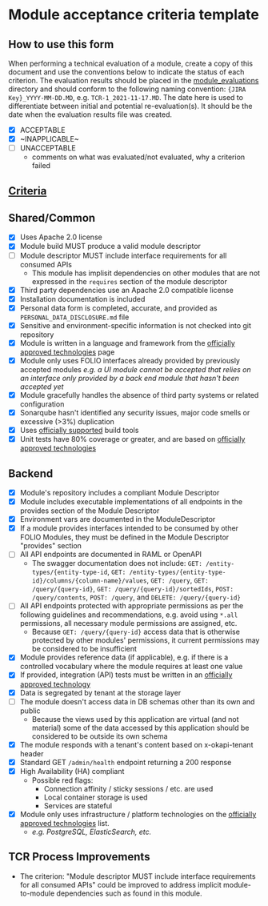 # Module acceptance criteria template

## How to use this form
When performing a technical evaluation of a module, create a copy of this document and use the conventions below to indicate the status of each criterion.  The evaluation results should be placed in the [module_evaluations](https://github.com/folio-org/tech-council/tree/master/module_evaluations) directory and should conform to the following naming convention: `{JIRA Key}_YYYY-MM-DD.MD`, e.g. `TCR-1_2021-11-17.MD`.  The date here is used to differentiate between initial and potential re-evaluation(s).  It should be the date when the evaluation results file was created.

* [x] ACCEPTABLE
* [x] ~INAPPLICABLE~
* [ ] UNACCEPTABLE
  * comments on what was evaluated/not evaluated, why a criterion failed

## [Criteria](https://github.com/folio-org/tech-council/blob/7b10294a5c1c10c7e1a7c5b9f99f04bf07630f06/MODULE_ACCEPTANCE_CRITERIA.MD)

## Shared/Common
* [x] Uses Apache 2.0 license
* [x] Module build MUST produce a valid module descriptor
* [ ] Module descriptor MUST include interface requirements for all consumed APIs
  - This module has implisit dependencies on other modules that are not expressed in the `requires` section of the module descriptor
* [x] Third party dependencies use an Apache 2.0 compatible license
* [x] Installation documentation is included
* [x] Personal data form is completed, accurate, and provided as `PERSONAL_DATA_DISCLOSURE.md` file
* [x] Sensitive and environment-specific information is not checked into git repository
* [x] Module is written in a language and framework from the [officially approved technologies](https://wiki.folio.org/display/TC/Officially+Supported+Technologies) page
* [x] Module only uses FOLIO interfaces already provided by previously accepted modules _e.g. a UI module cannot be accepted that relies on an interface only provided by a back end module that hasn't been accepted yet_
* [x] Module gracefully handles the absence of third party systems or related configuration
* [x] Sonarqube hasn't identified any security issues, major code smells or excessive (>3%) duplication
* [x] Uses [officially supported](https://wiki.folio.org/display/TC/Officially+Supported+Technologies) build tools
* [x] Unit tests have 80% coverage or greater, and are based on [officially approved technologies](https://wiki.folio.org/display/TC/Officially+Supported+Technologies)

## Backend
* [x] Module's repository includes a compliant Module Descriptor
* [x] Module includes executable implementations of all endpoints in the provides section of the Module Descriptor
* [x] Environment vars are documented in the ModuleDescriptor
* [x] If a module provides interfaces intended to be consumed by other FOLIO Modules, they must be defined in the Module Descriptor "provides" section
* [ ] All API endpoints are documented in RAML or OpenAPI
    - The swagger documentation does not include: `GET: /entity-types/{entity-type-id`, `GET: /entity-types/{entity-type-id}/columns/{column-name}/values`, `GET: /query`, `GET: /query/{query-id}`, `GET: /query/{query-id}/sortedIds`, `POST: /query/contents`, `POST: /query`, and `DELETE: /query/{query-id}` 
* [ ] All API endpoints protected with appropriate permissions as per the following guidelines and recommendations, e.g. avoid using `*.all` permissions, all necessary module permissions are assigned, etc.
  - Because `GET: /query/{query-id}` access data that is otherwise protected by other modules' permissions, it current permissions may be considered to be insufficient
* [x] Module provides reference data (if applicable), e.g. if there is a controlled vocabulary where the module requires at least one value
* [x] If provided, integration (API) tests must be written in an [officially approved technology](https://wiki.folio.org/display/TC/Officially+Supported+Technologies)
* [x] Data is segregated by tenant at the storage layer
* [ ] The module doesn't access data in DB schemas other than its own and public
  - Because the views used by this application are virtual (and not material) some of the data accessed by this application should be considered to be outside its own schema
* [x] The module responds with a tenant's content based on x-okapi-tenant header
* [x] Standard GET `/admin/health` endpoint returning a 200 response
* [x] High Availability (HA) compliant
  * Possible red flags:
    * Connection affinity / sticky sessions / etc. are used
    * Local container storage is used
    * Services are stateful
* [x] Module only uses infrastructure / platform technologies on the [officially approved technologies](https://wiki.folio.org/display/TC/Officially+Supported+Technologies) list.
  * _e.g. PostgreSQL, ElasticSearch, etc._

## TCR Process Improvements
- The criterion: "Module descriptor MUST include interface requirements for all consumed APIs" could be improved to address implicit module-to-module dependencies such as found in this module.
